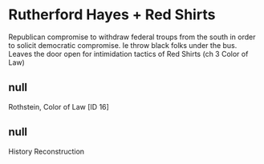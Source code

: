 # Rutherford Hayes + Red Shirts

Republican compromise to withdraw federal troups from the south in order to solicit democratic compromise. Ie throw black folks under the bus. Leaves the door open for intimidation tactics of Red Shirts (ch 3 Color of Law)

## null

Rothstein, Color of Law [ID 16]

## null

History
Reconstruction

